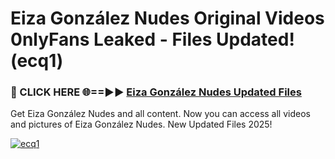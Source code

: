 # Eiza González Nudes Original Videos 0nlyFans Leaked - Files Updated! (ecq1)

<h3>🔴 CLICK HERE 🌐==►► <a href="https://tinyurl.com/yrmya6cz" rel="nofollow">Eiza González Nudes Updated Files</a></h3>

Get Eiza González Nudes and all content. Now you can access all videos and pictures of Eiza González Nudes. New Updated Files 2025!

[![ecq1](https://i.imgur.com/FMdXYCs.gif)](https://tinyurl.com/yrmya6cz)
